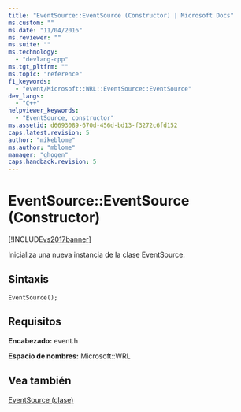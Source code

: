 ```yaml
---
title: "EventSource::EventSource (Constructor) | Microsoft Docs"
ms.custom: ""
ms.date: "11/04/2016"
ms.reviewer: ""
ms.suite: ""
ms.technology: 
  - "devlang-cpp"
ms.tgt_pltfrm: ""
ms.topic: "reference"
f1_keywords: 
  - "event/Microsoft::WRL::EventSource::EventSource"
dev_langs: 
  - "C++"
helpviewer_keywords: 
  - "EventSource, constructor"
ms.assetid: d6693089-670d-456d-bd13-f3272c6fd152
caps.latest.revision: 5
author: "mikeblome"
ms.author: "mblome"
manager: "ghogen"
caps.handback.revision: 5
---
```

# EventSource::EventSource (Constructor)
[!INCLUDE[vs2017banner](../assembler/inline/includes/vs2017banner.md)]

Inicializa una nueva instancia de la clase EventSource.  
  
## <a name="syntax"></a>Sintaxis  
  
```  
EventSource();  
```  
  
## <a name="requirements"></a>Requisitos  
 **Encabezado:** event.h  
  
 **Espacio de nombres:** Microsoft::WRL
 
 ## <a name="see-also"></a>Vea también
 [EventSource (clase)](../windows/eventsource-class.md)
